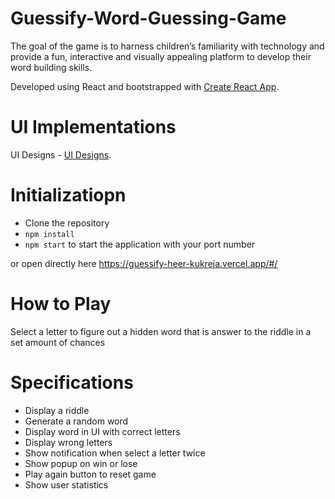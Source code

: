 # Guessify-Word-Guessing-Game

The goal of the game is to harness children’s familiarity with technology and provide a fun, interactive and visually appealing platform to develop their word building skills.  

Developed using React and bootstrapped with [Create React App](https://github.com/facebook/create-react-app).

# UI Implementations

UI Designs - [UI Designs](https://docs.google.com/document/d/1p-dvl6oNDTnqL4PZhcDOsIAZzOgQpWRwh3qJjlKJ_C8/edit).

# Initializatiopn

 - Clone the repository
 - `npm install`
 - `npm start` to start the application with your port number 

or open directly here https://guessify-heer-kukreja.vercel.app/#/

# How to Play

Select a letter to figure out a hidden word that is answer to the riddle in a set amount of chances

# Specifications

- Display a riddle 
- Generate a random word
- Display word in UI with correct letters
- Display wrong letters
- Show notification when select a letter twice
- Show popup on win or lose
- Play again button to reset game
- Show user statistics

